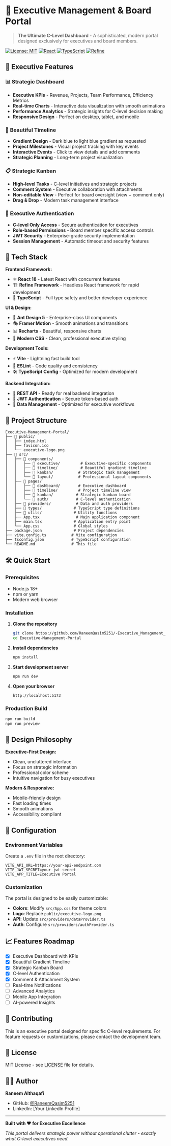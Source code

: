 # 🏢 Executive Management & Board Portal

> **The Ultimate C-Level Dashboard** - A sophisticated, modern portal designed exclusively for executives and board members.

[![License: MIT](https://img.shields.io/badge/License-MIT-blue.svg)](https://opensource.org/licenses/MIT)
[![React](https://img.shields.io/badge/React-18.2.0-blue.svg)](https://reactjs.org/)
[![TypeScript](https://img.shields.io/badge/TypeScript-5.2.2-blue.svg)](https://www.typescriptlang.org/)
[![Refine](https://img.shields.io/badge/Refine-4.53.0-purple.svg)](https://refine.dev/)

## 🎯 Executive Features

### 📊 **Strategic Dashboard**
- **Executive KPIs** - Revenue, Projects, Team Performance, Efficiency Metrics
- **Real-time Charts** - Interactive data visualization with smooth animations
- **Performance Analytics** - Strategic insights for C-level decision making
- **Responsive Design** - Perfect on desktop, tablet, and mobile

### 🌊 **Beautiful Timeline**
- **Gradient Design** - Dark blue to light blue gradient as requested
- **Project Milestones** - Visual project tracking with key events
- **Interactive Events** - Click to view details and add comments
- **Strategic Planning** - Long-term project visualization

### 📋 **Strategic Kanban**
- **High-level Tasks** - C-level initiatives and strategic projects
- **Comment System** - Executive collaboration with attachments
- **Non-editable View** - Perfect for board oversight (view + comment only)
- **Drag & Drop** - Modern task management interface

### 🔐 **Executive Authentication**
- **C-level Only Access** - Secure authentication for executives
- **Role-based Permissions** - Board member specific access controls
- **JWT Security** - Enterprise-grade security implementation
- **Session Management** - Automatic timeout and security features

## 🚀 Tech Stack

**Frontend Framework:**
- ⚛️ **React 18** - Latest React with concurrent features
- 🏗️ **Refine Framework** - Headless React framework for rapid development
- 📘 **TypeScript** - Full type safety and better developer experience

**UI & Design:**
- 🎨 **Ant Design 5** - Enterprise-class UI components
- 🎭 **Framer Motion** - Smooth animations and transitions
- 📊 **Recharts** - Beautiful, responsive charts
- 🎯 **Modern CSS** - Clean, professional executive styling

**Development Tools:**
- ⚡ **Vite** - Lightning fast build tool
- 🔧 **ESLint** - Code quality and consistency
- 🛠️ **TypeScript Config** - Optimized for modern development

**Backend Integration:**
- 🔌 **REST API** - Ready for real backend integration
- 🔐 **JWT Authentication** - Secure token-based auth
- 💾 **Data Management** - Optimized for executive workflows

## 📁 Project Structure

```
Executive-Management-Portal/
├── 📁 public/
│   ├── index.html
│   ├── favicon.ico
│   └── executive-logo.png
├── 📁 src/
│   ├── 📁 components/
│   │   ├── 📁 executive/         # Executive-specific components
│   │   ├── 📁 timeline/          # Beautiful gradient timeline
│   │   ├── 📁 kanban/           # Strategic task management
│   │   └── 📁 layout/           # Professional layout components
│   ├── 📁 pages/
│   │   ├── 📁 dashboard/        # Executive dashboard
│   │   ├── 📁 timeline/         # Project timeline view
│   │   ├── 📁 kanban/          # Strategic kanban board
│   │   └── 📁 auth/            # C-level authentication
│   ├── 📁 providers/           # Data and auth providers
│   ├── 📁 types/              # TypeScript type definitions
│   ├── 📁 utils/              # Utility functions
│   ├── App.tsx                # Main application component
│   ├── main.tsx              # Application entry point
│   └── App.css               # Global styles
├── package.json              # Project dependencies
├── vite.config.ts           # Vite configuration
├── tsconfig.json            # TypeScript configuration
└── README.md                # This file
```

## 🛠️ Quick Start

### Prerequisites
- Node.js 18+ 
- npm or yarn
- Modern web browser

### Installation

1. **Clone the repository**
   ```bash
   git clone https://github.com/RaneemQasim5251/-Executive_Management_and_Board_portal.git
   cd Executive-Management-Portal
   ```

2. **Install dependencies**
   ```bash
   npm install
   ```

3. **Start development server**
   ```bash
   npm run dev
   ```

4. **Open your browser**
   ```
   http://localhost:5173
   ```

### Production Build

```bash
npm run build
npm run preview
```

## 🎨 Design Philosophy

**Executive-First Design:**
- Clean, uncluttered interface
- Focus on strategic information
- Professional color scheme
- Intuitive navigation for busy executives

**Modern & Responsive:**
- Mobile-friendly design
- Fast loading times
- Smooth animations
- Accessibility compliant

## 🔧 Configuration

### Environment Variables

Create a `.env` file in the root directory:

```env
VITE_API_URL=https://your-api-endpoint.com
VITE_JWT_SECRET=your-jwt-secret
VITE_APP_TITLE=Executive Portal
```

### Customization

The portal is designed to be easily customizable:

- **Colors**: Modify `src/App.css` for theme colors
- **Logo**: Replace `public/executive-logo.png`
- **API**: Update `src/providers/dataProvider.ts`
- **Auth**: Configure `src/providers/authProvider.ts`

## 📈 Features Roadmap

- [x] Executive Dashboard with KPIs
- [x] Beautiful Gradient Timeline
- [x] Strategic Kanban Board
- [x] C-level Authentication
- [x] Comment & Attachment System
- [ ] Real-time Notifications
- [ ] Advanced Analytics
- [ ] Mobile App Integration
- [ ] AI-powered Insights

## 🤝 Contributing

This is an executive portal designed for specific C-level requirements. For feature requests or customizations, please contact the development team.

## 📝 License

MIT License - see [LICENSE](LICENSE) file for details.

## 👨‍💼 Author

**Raneem Althaqafi**
- GitHub: [@RaneemQasim5251](https://github.com/RaneemQasim5251)
- LinkedIn: [Your LinkedIn Profile]

---

**Built with ❤️ for Executive Excellence**

*This portal delivers strategic power without operational clutter - exactly what C-level executives need.*